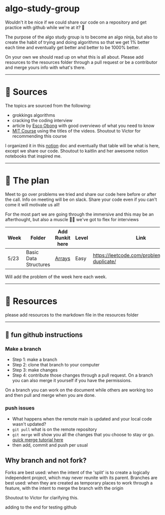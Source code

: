# algo-study-group
Wouldn't it be nice if we could share our code on a repository and get practice with github while we're at it? 🤩

The purpose of the algo study group is to become an algo ninja, but also to create the habit of trying and doing algorithms so that we get 1% better each time and eventually get better and better to be 1000% better.

On your own we should read up on what this is all about. Please add resources to the resources folder through a pull request or be a contributor and merge yours info with what's there.

---
# 🌱 Sources
The topics are sourced from the following:
- grokkings algorithms 
- cracking the coding interview
- article by [Esco Obong](https://medium.com/swlh/how-to-study-for-data-structures-and-algorithms-interviews-at-faang-65043e00b5df) with good overviewo of what you need to know
- [MIT Course](https://medium.com/swlh/how-to-study-for-data-structures-and-algorithms-interviews-at-faang-65043e00b5df) using the titles of the videos. Shoutout to Victor for recommending this course

I organized it in this [notion](https://www.notion.so/DS-A-Study-Plan-272ad8fd622f4882ae4f2b36f28f2efc) doc and eventually that table will be what is here, except we share our code. Shoutout to kaitlin and her awesome notion notebooks that inspired me.

---
# 📝 The plan 
Meet to go over problems we tried and share our code here before or after the call. Info on meeting will be on slack. Share your code even if you can't come it will motivate us all!

For the most part we are going through the immersive and this may be an afterthought, but also a muscle 💪🏻 we've got to flex for interviews 


|Week| Folder| Add Runkit here |Level|Link|
| --- | --- |---|---|---|
| 5/23 | Basic Data Structures |[Arrays](02-BasicDataStructures/arraysAndStrings.md) |Easy|https://leetcode.com/problems/contains-duplicate/   |

Will add the problem of the week here each week.


---
# 📖 Resources
please add resources to the markdown file in the resources folder


---
## 💾 fun github instructions

### Make a branch 

- Step 1: make a branch
- Step 2: clone that branch to your computer
- Step 3: make changes
- Step 4: contribute those changes through a pull request. On a branch you can also merge it yourself if you have the permissions. 

On a branch you can work on the document while others are working too and then pull and merge when you are done.

### push issues

- What happens when the remote main is updated and your local code wasn't updated?
- `git pull` what is on the remote repository
- `git merge` will show you all the changes that you choose to stay or go. [quick merge tutorial here](https://www.youtube.com/watch?v=QmKdodJU-js)
- then add, commit and push per usual

## Why branch and not fork?

Forks are best used: when the intent of the 'split' is to create a logically independent project, which may never reunite with its parent. Branches are best used: when they are created as temporary places to work through a feature, with the intent to merge the branch with the origin

Shoutout to Victor for clarifying this.

adding to the end for testing github
